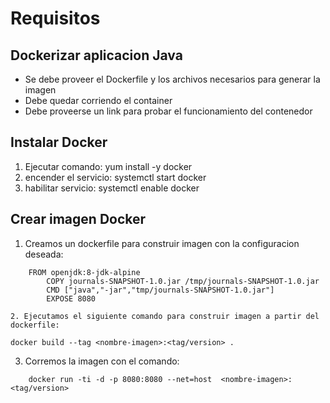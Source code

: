 # Requisitos

## Dockerizar aplicacion Java

- Se debe proveer el Dockerfile y los archivos necesarios para generar la imagen
- Debe quedar corriendo el container
- Debe proveerse un link para probar el funcionamiento del contenedor

## Instalar Docker

1. Ejecutar comando: yum install -y docker
2. encender el servicio: systemctl start docker
3. habilitar servicio: systemctl enable docker

## Crear imagen Docker


1. Creamos un dockerfile para construir imagen con la configuracion deseada:
```
	FROM openjdk:8-jdk-alpine
        COPY journals-SNAPSHOT-1.0.jar /tmp/journals-SNAPSHOT-1.0.jar
        CMD ["java","-jar","tmp/journals-SNAPSHOT-1.0.jar"]
        EXPOSE 8080
	
2. Ejecutamos el siguiente comando para construir imagen a partir del dockerfile:
```
 	docker build --tag <nombre-imagen>:<tag/version> . 
	
3. Corremos la imagen con el comando:
```
	docker run -ti -d -p 8080:8080 --net=host  <nombre-imagen>:<tag/version> 
